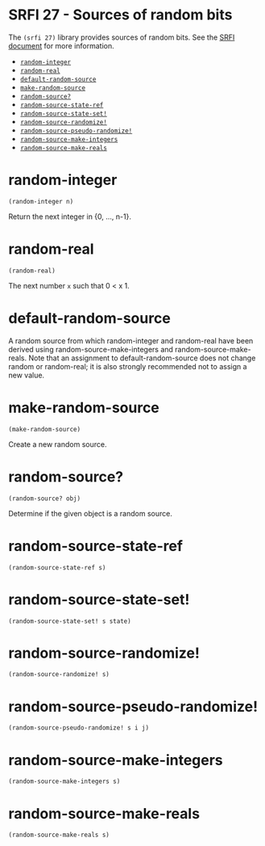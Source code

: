 # SRFI 27 - Sources of random bits

The `(srfi 27)` library provides sources of random bits. See the
[SRFI document](http://srfi.schemers.org/srfi-27/srfi-27.html) for
more information.

- [`random-integer`](#random-integer)
- [`random-real`](#random-real)
- [`default-random-source`](#default-random-source)
- [`make-random-source`](#make-random-source)
- [`random-source?`](#random-source)
- [`random-source-state-ref`](#random-source-state-ref)
- [`random-source-state-set!`](#random-source-state-set)
- [`random-source-randomize!`](#random-source-randomize)
- [`random-source-pseudo-randomize!`](#random-source-pseudo-randomize)
- [`random-source-make-integers`](#random-source-make-integers)
- [`random-source-make-reals`](#random-source-make-reals)

# random-integer
    (random-integer n)
Return the next integer in {0, ..., n-1}.
# random-real
    (random-real)
The next number `x` such that 0 < x 1.
# default-random-source
A random source from which random-integer and random-real have been derived using random-source-make-integers and random-source-make-reals. Note that an assignment to default-random-source does not change random or random-real; it is also strongly recommended not to assign a new value.
# make-random-source
    (make-random-source)
Create a new random source.
# random-source?
    (random-source? obj)
Determine if the given object is a random source.
# random-source-state-ref
    (random-source-state-ref s)
# random-source-state-set!
    (random-source-state-set! s state)
# random-source-randomize!
    (random-source-randomize! s)
# random-source-pseudo-randomize!
    (random-source-pseudo-randomize! s i j)
# random-source-make-integers
    (random-source-make-integers s)
# random-source-make-reals
    (random-source-make-reals s)
